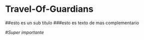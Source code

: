 # Travel-Of-Guardians
 ##esto es un sub titulo
 ###esto es texto de mas complementario

 #*Super importante*
